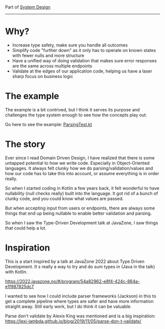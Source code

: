 Part of [System Design](system-design.md)

---

# Why?

- Increase type safety, make sure you handle all outcomes
- Simplify code "further down" as it only has to operate on known states with fewer nulls and more structure
- Have a unified way of doing validation that makes sure error responses are the same across multiple endpoints
- Validate at the edges of our application code, helping us have a laser sharp focus on business logic

# The example

The example is a bit contrived,
but I think it serves its purpose and challenges the type system enough to see how the concepts play out.

Go here to see the example: [ParsingTest.kt](../src/test/kotlin/sum_types/ParsingTest.kt)

# The story

Ever since I read Domain Driven Design, I have realized that there is some untapped potential to how we write code.
Especially in Object-Oriented languages.
It always felt clunky how we do parsing/validation/values and how our code has to take this into account,
or assume everything is in order really.

So when I started coding in Kotlin a few years back,
it felt wonderful to have nullability (null checks really) built into the language.
It got rid of a bunch of clunky code, and you could know what values are passed.

But when accepting input from users or endpoints, there are always some things that end up being nullable to enable better validation and parsing.

So when I saw the Type-Driven Development talk at JavaZone, I saw things that could help a lot.

# Inspiration
This is a start inspired by a talk at JavaZone 2022 about Type Driven Development. It s really a way to try and do sum types in (Java in the talk) with Kotlin.

https://2022.javazone.no/#/program/54a82962-e8f4-424c-864a-e1f987825dc7

I wanted to see how I could include parser frameworks (Jackson) in this to get a complete pipeline where types are safer and have more information straight away. Still early work, but I do think it can be valuable.

Parse don't validate by Alexis King was mentioned and is a big inspiration: https://lexi-lambda.github.io/blog/2019/11/05/parse-don-t-validate/